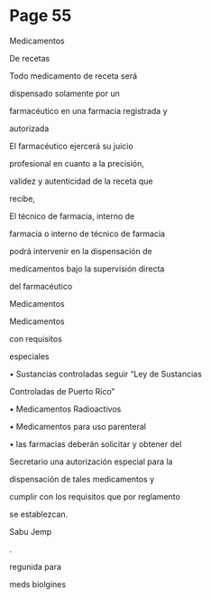 # Page 55

Medicamentos

De recetas

Todo medicamento de receta será

dispensado solamente por un

farmacéutico en una farmacia registrada y

autorizada

El farmacéutico ejercerá su juicio

profesional en cuanto a la precisión,

validez y autenticidad de la receta que

recibe,

El técnico de farmacia, interno de

farmacia o interno de técnico de farmacia

podrá intervenir en la dispensación de

medicamentos bajo la supervisión directa

del farmacéutico

Medicamentos

Medicamentos

con requisitos

especiales

• Sustancias controladas seguir “Ley de Sustancias

Controladas de Puerto Rico”

• Medicamentos Radioactivos

• Medicamentos para uso parenteral

• las farmacias deberán solicitar y obtener del

Secretario una autorización especial para la

dispensación de tales medicamentos y

cumplir con los requisitos que por reglamento

se establezcan.

Sabu Jemp

.

regunida para

meds biolgines

